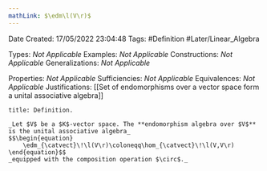 ```yaml
---
mathLink: $\edm\l(V\r)$
---
```


<div class="topSpace"></div>

Date Created: 17/05/2022 23:04:48
Tags: #Definition #Later/Linear_Algebra

Types: _Not Applicable_
Examples: _Not Applicable_
Constructions: _Not Applicable_
Generalizations: _Not Applicable_

Properties: _Not Applicable_
Sufficiencies: _Not Applicable_
Equivalences: _Not Applicable_
Justifications: [[Set of endomorphisms over a vector space form a unital associative algebra]]

``` ad-Definition
title: Definition.

_Let $V$ be a $K$-vector space. The **endomorphism algebra over $V$** is the unital associative algebra_
$$\begin{equation}
    \edm_{\catvect}\!\l(V\r)\coloneqq\hom_{\catvect}\!\l(V,V\r)
\end{equation}$$
_equipped with the composition operation $\circ$._

```
